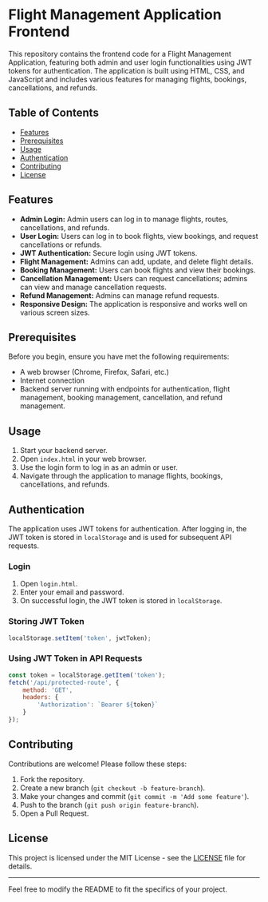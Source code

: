 # Flight Management Application Frontend

This repository contains the frontend code for a Flight Management Application, featuring both admin and user login functionalities using JWT tokens for authentication. The application is built using HTML, CSS, and JavaScript and includes various features for managing flights, bookings, cancellations, and refunds.

## Table of Contents
- [Features](#features)
- [Prerequisites](#prerequisites)
- [Usage](#usage)
- [Authentication](#authentication)
- [Contributing](#contributing)
- [License](#license)

## Features

- **Admin Login:** Admin users can log in to manage flights, routes, cancellations, and refunds.
- **User Login:** Users can log in to book flights, view bookings, and request cancellations or refunds.
- **JWT Authentication:** Secure login using JWT tokens.
- **Flight Management:** Admins can add, update, and delete flight details.
- **Booking Management:** Users can book flights and view their bookings.
- **Cancellation Management:** Users can request cancellations; admins can view and manage cancellation requests.
- **Refund Management:** Admins can manage refund requests.
- **Responsive Design:** The application is responsive and works well on various screen sizes.

## Prerequisites

Before you begin, ensure you have met the following requirements:

- A web browser (Chrome, Firefox, Safari, etc.)
- Internet connection
- Backend server running with endpoints for authentication, flight management, booking management, cancellation, and refund management.


## Usage

1. Start your backend server.
2. Open `index.html` in your web browser.
3. Use the login form to log in as an admin or user.
4. Navigate through the application to manage flights, bookings, cancellations, and refunds.


## Authentication

The application uses JWT tokens for authentication. After logging in, the JWT token is stored in `localStorage` and is used for subsequent API requests.

### Login
1. Open `login.html`.
2. Enter your email and password.
3. On successful login, the JWT token is stored in `localStorage`.

### Storing JWT Token
```javascript
localStorage.setItem('token', jwtToken);
```

### Using JWT Token in API Requests
```javascript
const token = localStorage.getItem('token');
fetch('/api/protected-route', {
    method: 'GET',
    headers: {
        'Authorization': `Bearer ${token}`
    }
});
```

## Contributing

Contributions are welcome! Please follow these steps:

1. Fork the repository.
2. Create a new branch (`git checkout -b feature-branch`).
3. Make your changes and commit (`git commit -m 'Add some feature'`).
4. Push to the branch (`git push origin feature-branch`).
5. Open a Pull Request.

## License

This project is licensed under the MIT License - see the [LICENSE](LICENSE) file for details.

---

Feel free to modify the README to fit the specifics of your project.